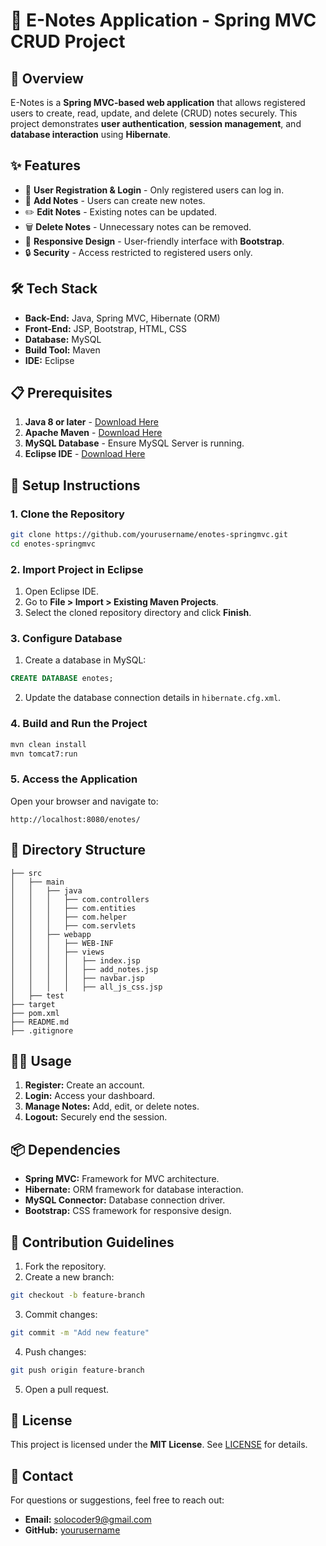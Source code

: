 # 📒 E-Notes Application - Spring MVC CRUD Project

## 🚀 Overview
E-Notes is a **Spring MVC-based web application** that allows registered users to create, read, update, and delete (CRUD) notes securely. This project demonstrates **user authentication**, **session management**, and **database interaction** using **Hibernate**.

## ✨ Features
- 🔐 **User Registration & Login** - Only registered users can log in.
- 📝 **Add Notes** - Users can create new notes.
- ✏️ **Edit Notes** - Existing notes can be updated.
- 🗑️ **Delete Notes** - Unnecessary notes can be removed.
- 📱 **Responsive Design** - User-friendly interface with **Bootstrap**.
- 🔒 **Security** - Access restricted to registered users only.

## 🛠️ Tech Stack
- **Back-End:** Java, Spring MVC, Hibernate (ORM)
- **Front-End:** JSP, Bootstrap, HTML, CSS
- **Database:** MySQL
- **Build Tool:** Maven
- **IDE:** Eclipse

## 📋 Prerequisites
1. **Java 8 or later** - [Download Here](https://www.oracle.com/java/technologies/javase-downloads.html)
2. **Apache Maven** - [Download Here](https://maven.apache.org/download.cgi)
3. **MySQL Database** - Ensure MySQL Server is running.
4. **Eclipse IDE** - [Download Here](https://www.eclipse.org/downloads/)

## 🚦 Setup Instructions
### 1. Clone the Repository
```bash
git clone https://github.com/yourusername/enotes-springmvc.git
cd enotes-springmvc
```

### 2. Import Project in Eclipse
1. Open Eclipse IDE.
2. Go to **File > Import > Existing Maven Projects**.
3. Select the cloned repository directory and click **Finish**.

### 3. Configure Database
1. Create a database in MySQL:
```sql
CREATE DATABASE enotes;
```
2. Update the database connection details in `hibernate.cfg.xml`.

### 4. Build and Run the Project
```bash
mvn clean install
mvn tomcat7:run
```

### 5. Access the Application
Open your browser and navigate to: 
```
http://localhost:8080/enotes/
```

## 📂 Directory Structure
```
├── src
│   ├── main
│   │   ├── java
│   │   │   ├── com.controllers
│   │   │   ├── com.entities
│   │   │   ├── com.helper
│   │   │   ├── com.servlets
│   │   ├── webapp
│   │   │   ├── WEB-INF
│   │   │   ├── views
│   │   │   │   ├── index.jsp
│   │   │   │   ├── add_notes.jsp
│   │   │   │   ├── navbar.jsp
│   │   │   │   ├── all_js_css.jsp
│   ├── test
├── target
├── pom.xml
├── README.md
├── .gitignore
```

## 🧑‍💻 Usage
1. **Register:** Create an account.
2. **Login:** Access your dashboard.
3. **Manage Notes:** Add, edit, or delete notes.
4. **Logout:** Securely end the session.

## 📦 Dependencies
- **Spring MVC:** Framework for MVC architecture.
- **Hibernate:** ORM framework for database interaction.
- **MySQL Connector:** Database connection driver.
- **Bootstrap:** CSS framework for responsive design.

## 🤝 Contribution Guidelines
1. Fork the repository.
2. Create a new branch:
```bash
git checkout -b feature-branch
```
3. Commit changes:
```bash
git commit -m "Add new feature"
```
4. Push changes:
```bash
git push origin feature-branch
```
5. Open a pull request.

## 📜 License
This project is licensed under the **MIT License**. See [LICENSE](LICENSE) for details.

## 📧 Contact
For questions or suggestions, feel free to reach out:
- **Email:** solocoder9@gmail.com
- **GitHub:** [yourusername](https://github.com/solocoder9)

